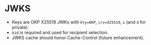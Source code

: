 # JWKS

- Keys are OKP X25519 JWKs with `kty=OKP`, `crv=X25519`, `x` (and `d` for private).
- `kid` is required and used for recipient selection.
- JWKS cache should honor Cache-Control (future enhancement).